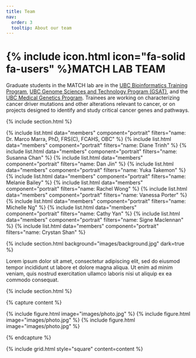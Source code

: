 ```yaml
---
title: Team
nav:
  order: 3
  tooltip: About our team
---
```


# {% include icon.html icon="fa-solid fa-users" %}MATCH LAB TEAM

Graduate students in the MATCH lab are in the [UBC Bioinformatics Training Program](https://www.grad.ubc.ca/prospective-students/graduate-degree-programs/phd-bioinformatics), [UBC Genome Sciences and Technology Program (GSAT)](https://www.grad.ubc.ca/prospective-students/graduate-degree-programs/phd-genome-science-technology), and the [UBC Medical Genetics Program](https://www.grad.ubc.ca/prospective-students/graduate-degree-programs/phd-medical-genetics). Trainees are working on characterizing cancer driver mutations and other alterations relevant to cancer, or on projects designed to identify and study critical cancer genes and pathways.

{% include section.html %}

{% include list.html data="members" component="portrait" filters="name: Dr. Marco Marra, PhD, FRS(C), FCAHS, OBC" %}
{% include list.html data="members" component="portrait" filters="name: Diane Trinh" %}
{% include list.html data="members" component="portrait" filters="name: Susanna Chan" %}
{% include list.html data="members" component="portrait" filters="name: Dan Jin" %}
{% include list.html data="members" component="portrait" filters="name: Yuka Takemon" %}
{% include list.html data="members" component="portrait" filters="name: Melanie Bailey" %}
{% include list.html data="members" component="portrait" filters="name: Rachel Wong" %}
{% include list.html data="members" component="portrait" filters="name: Vanessa Porter" %}
{% include list.html data="members" component="portrait" filters="name: Michelle Ng" %}
{% include list.html data="members" component="portrait" filters="name: Cathy Yan" %}
{% include list.html data="members" component="portrait" filters="name: Signe Maclennan" %}
{% include list.html data="members" component="portrait" filters="name: Crystan Shan" %}



{% include section.html background="images/background.jpg" dark=true %}

Lorem ipsum dolor sit amet, consectetur adipiscing elit, sed do eiusmod tempor
incididunt ut labore et dolore magna aliqua. Ut enim ad minim veniam, quis
nostrud exercitation ullamco laboris nisi ut aliquip ex ea commodo consequat.

{% include section.html %}

{% capture content %}

{% include figure.html image="images/photo.jpg" %}
{% include figure.html image="images/photo.jpg" %}
{% include figure.html image="images/photo.jpg" %}

{% endcapture %}

{% include grid.html style="square" content=content %}
